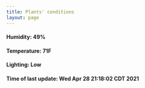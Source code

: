 ```yaml
---
title: Plants' conditions
layout: page
---
```



#### Humidity: 49%
#### Temperature: 71F
#### Lighting: Low
#### Time of last update: Wed Apr 28 21:18:02 CDT 2021
